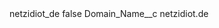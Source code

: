 <?xml version="1.0" encoding="UTF-8"?>
<CustomMetadata xmlns="http://soap.sforce.com/2006/04/metadata" xmlns:xsi="http://www.w3.org/2001/XMLSchema-instance" xmlns:xsd="http://www.w3.org/2001/XMLSchema">
    <label>netzidiot_de</label>
    <protected>false</protected>
    <values>
        <field>Domain_Name__c</field>
        <value xsi:type="xsd:string">netzidiot.de</value>
    </values>
</CustomMetadata>
